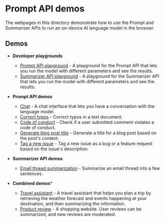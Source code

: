 # Prompt API demos

The webpages in this directory demonstrate how to use the Prompt and Summarizer APIs to run an on-device AI language model in the browser.

## Demos

* **Developer playgrounds**

  * [Prompt API playground](prompt-api-playground.html) - A playground for the Prompt API that lets you run the model with different parameters and see the results.
  * [Summarizer API playground](summarizer-api-playground.html) - A playground for the Summarizer API that lets you run the model with different parameters and see the results.

* **Prompt API demos**

  * [Chat](chat.html) - A chat interface that lets you have a conversation with the language model.
  * [Correct typos](correct-typos.html) - Correct typos in a text document.
  * [Code of conduct](check-conduct.html) - Check if a user submitted comment violates a code of conduct.
  * [Generate blog post title](generate-title.html) - Generate a title for a blog post based on the post's content.
  * [Tag a new issue](issue-tagging.html) - Tag a new issue as a bug or a feature request based on the issue's description.

* **Summarizer API demos**

  * [Email thread summarization](summarize-email-thread.html) - Summarize an email thread into a few sentences.

* **Combined demos***

  * [Travel assistant](travel-assistant.html) - A travel assistant that helps you plan a trip by retrieving the weather forecast and events happening at your destination, and then summarizing the information.
  * [Product review](product-review.html) - A shopping website. User reviews can be summarized, and new reviews are moderated.

<!-- ## Requirements to run the demos

To run the above demos, make sure that you meet the following requirements:

* Use Microsoft Edge Canary.

  To download Canary, go to [Become a Microsoft Edge Insider](https://www.microsoft.com/edge/download/insider) and click **Download Edge Canary**.

* Enable the required feature flags:

  1. In Microsoft Edge Canary, open a new tab and go to `edge://flags/`.

  1. Enter `edge-llm-on-device-model` in the search input.

  1. Next to **Enables on device AI model**, select **Enabled**.

  1. Next to **Enable on device AI model debug logs**, optionally select **Enabled**.
  
     This flag enables better diagnostics which can be useful when you want to share information with us when problems occur.

  1. Next to **Enable on device AI model performance parameters override**, select **Enabled BypassPerfRequirement**.

  1. Now, enter `edge-llm-prompt-api-for-phi-mini` in the search input.

  1. Next to **Prompt API for Phi mini**, select **Enabled**.

  1. Now, enter `edge-llm-summarization-api-for-phi-mini` in the search input.

  1. Next to **Summarization API for Phi mini**, select **Enabled**.

  1. Restart Microsoft Edge Canary.

* Update components:

  1. Open a new tab and go to `edge://components/`.

  1. Click **Update** next to the following two components:
    
     * **Edge LLM On Device Model**
     * **Edge LLM Runtime**
-->